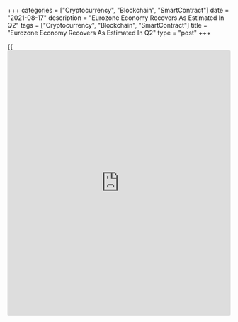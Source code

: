 +++
categories = ["Cryptocurrency", "Blockchain", "SmartContract"]
date = "2021-08-17"
description = "Eurozone Economy Recovers As Estimated In Q2"
tags = ["Cryptocurrency", "Blockchain", "SmartContract"]
title = "Eurozone Economy Recovers As Estimated In Q2"
type = "post"
+++

{{<iframe id="large-banner" src="https://www.bounty.group/#slide=8.0" width="100%" height="600" scrolling="no" style="border: 0px solid rgb(216, 221, 230); border-radius: 3px;">}}

The euro area [economy][1] recovered from a technical recession in the
second quarter, flash estimate from Eurostat showed on Tuesday.

Gross domestic product grew 2 percent sequentially, in contrast to a 0.3
percent drop in the first quarter. The quarter-on-quarter growth rate
matched the flash estimate released on July 30.

On a yearly basis, GDP rebounded 13.6 percent after shrinking 1.3
percent in the first quarter. The annual rate was revised down from 13.7
percent.

Data showed that the number of employed persons increased 0.5 percent on
quarter, reversing a 0.2 percent fall in the first quarter. Year-on-
year, employment rebounded 1.8 percent, offsetting last quarter's 1.8
percent decline.

For comments and feedback [contact](https://www.playgroundfx.com/contact/): editorial@rtt[news](https://www.letsplayfx.com/blog/forex-news-website/).com

[Economic News][1]

 **What parts of the world are seeing the best (and worst) economic
performances lately? Click[here][2] to check out our [Econ Scorecard][2]
and find out! See up-to-the-moment [ranking](https://www.playgroundfx.com/blog/crypto-exchange-ranking/)s for the best and worst
performers in [GDP][3], [unemployment rate][4], [inflation][2] and much
more.**

   1. www.rtt[news](https://www.letsplayfx.com/blog/forex-news-website/).com/Content/EconomicNews.aspx
   2. www.rtt[news](https://www.letsplayfx.com/blog/forex-news-website/).com/economic-scorecard/world-rank/CPI/highest-performance.aspx
   3. www.rtt[news](https://www.letsplayfx.com/blog/forex-news-website/).com/economic-scorecard/world-rank/GDP/highest-performance.aspx
   4. www.rtt[news](https://www.letsplayfx.com/blog/forex-news-website/).com/economic-scorecard/world-rank/unemployment-rate/lowest-performance.aspx